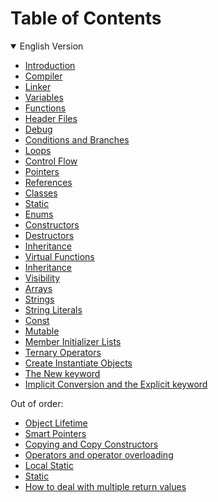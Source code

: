 # Table of Contents 
<details open>
  <summary>English Version</summary>

- [Introduction](Part1.md#introduction)
- [Compiler](Part1.md#compiler)
- [Linker](Part1.md#linker)
- [Variables](Part1.md#variables)
- [Functions](Part1.md#functions)
- [Header Files](Part1.md#header-files)
- [Debug](Part1.md#debug)
- [Conditions and Branches](Part1.md#conditions-and-branches)
- [Loops](Part1.md#loops)
- [Control Flow](Part1.md#control-flow)
- [Pointers](Part1.md#pointers)
- [References](Part1.md#references)
- [Classes](Part1.md#classes)
- [Static](Part1.md#static)
- [Enums](Part1.md#enums)
- [Constructors](Part2.md#constructors)
- [Destructors](Part2.md#destructors)
- [Inheritance](Part2.md#inheritance)
- [Virtual Functions](Part2.md#virtual-functions)
- [Inheritance](Part2.md#inheritance)
- [Visibility](Part2.md#visibility)
- [Arrays](Part2.md#arrays)
- [Strings](Part2.md#strings)
- [String Literals](Part2.md#string-literals)
- [Const](Part3.md#const)
- [Mutable](Part3.md#mutable)
- [Member Initializer Lists](Part3.md#member-initializer-lists)
- [Ternary Operators](Part3.md#ternary-operators)
- [Create Instantiate Objects](Part3.md#create-instantiate-objects)
- [The New keyword](Part3.md#the-new-keyword)
- [Implicit Conversion and the Explicit keyword](Part3.md#implicit-conversion-and-the-explicit-keyword)

Out of order:

- [Object Lifetime](Part4.md#object-lifetime)
- [Smart Pointers](Part4.md#smart-pointers)
- [Copying and Copy Constructors](Part4.md#copying-and-copy-constructors)
- [Operators and operator overloading](Part4.md#operators-and-operator-overloading)
- [Local Static](Part4.md#local-static)
- [Static](Part4.md#static)
- [How to deal with multiple return values](Part4.md#how-to-deal-with-multiple-return-values)

</details>


